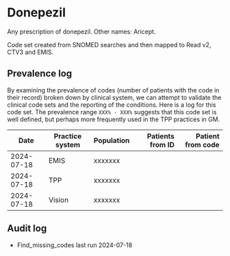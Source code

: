# Donepezil

Any prescription of donepezil. Other names: Aricept.

Code set created from SNOMED searches and then mapped to Read v2, CTV3 and EMIS.

## Prevalence log

By examining the prevalence of codes (number of patients with the code in their record) broken down by clinical system, we can attempt to validate the clinical code sets and the reporting of the conditions. Here is a log for this code set. The prevalence range `XXX% - XXX%` suggests that this code set is well defined, but perhaps more frequently used in the TPP practices in GM.

| Date       | Practice system | Population | Patients from ID | Patient from code |
| ---------- | --------------- | ---------- | ---------------: | ----------------: |
| 2024-07-18 | EMIS            | xxxxxxx    |                  |                   |
| 2024-07-18 | TPP             | xxxxxxx    |                  |                   |
| 2024-07-18 | Vision          | xxxxxxx    |                  |                   |

## Audit log

- Find_missing_codes last run 2024-07-18
